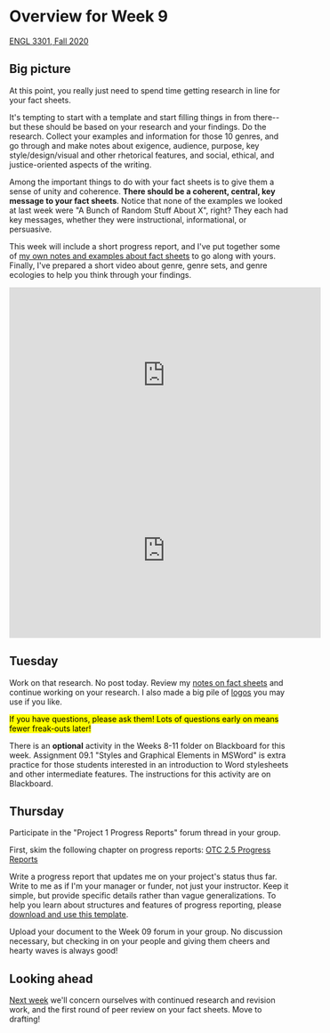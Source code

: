 # Overview for Week 9

[ENGL 3301, Fall 2020](../calendar.html)

## Big picture

At this point, you really just need to spend time getting research in line for your fact sheets.

It's tempting to start with a template and start filling things in from there--but these should be based on your research and your findings. Do the research. Collect your examples and information for those 10 genres, and go through and make notes about exigence, audience, purpose, key style/design/visual and other rhetorical features, and social, ethical, and justice-oriented aspects of the writing.

Among the important things to do with your fact sheets is to give them a sense of unity and coherence. **There should be a coherent, central, key message to your fact sheets**. Notice that none of the examples we looked at last week were "A Bunch of Random Stuff About X", right? They each had key messages, whether they were instructional, informational, or persuasive.

This week will include a short progress report, and I've put together some of [my own notes and examples about fact sheets](facts-about-fact-sheets) to go along with yours. Finally, I've prepared a short video about genre, genre sets, and genre ecologies to help you think through your findings.

<iframe width="560" height="315" src="https://www.youtube.com/embed/FrpFdoIrPjg" frameborder="0" allow="accelerometer; autoplay; clipboard-write; encrypted-media; gyroscope; picture-in-picture" allowfullscreen></iframe>

<iframe width="560" height="315" src="https://www.youtube.com/embed/5GQiYSGJMkI" frameborder="0" allow="accelerometer; autoplay; clipboard-write; encrypted-media; gyroscope; picture-in-picture" allowfullscreen></iframe>

## Tuesday

Work on that research. No post today. Review my [notes on fact sheets](facts-about-fact-sheets) and continue working on your research. I also made a big pile of [logos](logos) you may use if you like.

<mark>If you have questions, please ask them! Lots of questions early on means fewer freak-outs later!</mark>

There is an **optional** activity in the Weeks 8-11 folder on Blackboard for this week. Assignment 09.1 "Styles and Graphical Elements in MSWord" is extra practice for those students interested in an introduction to Word stylesheets and other intermediate features. The instructions for this activity are on Blackboard.

## Thursday

Participate in the "Project 1 Progress Reports" forum thread in your group.

First, skim the following chapter on progress reports: [OTC 2.5 Progress Reports](https://alg.manifoldapp.org/read/open-technical-communication/section/732cb3dd-26de-4732-a854-4184dd2fae86)

Write a progress report that updates me on your project's status thus far. Write to me as if I'm your manager or funder, not just your instructor. Keep it simple, but provide specific details rather than vague generalizations. To help you learn about structures and features of progress reporting, please [download and use this template](https://cdmandrews.github.io/3301/archive/progress-report-template.docx).

Upload your document to the Week 09 forum in your group. No discussion necessary, but checking in on your people and giving them cheers and hearty waves is always good!

## Looking ahead

[Next week](week-10-notes) we'll concern ourselves with continued research and revision work, and the first round of peer review on your fact sheets. Move to drafting!
